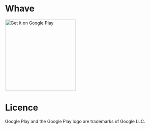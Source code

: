 # Whave
<a href='https://play.google.com/store/apps/details?id=com.ListopatGames.Whave&pcampaignid=MKT-Other-global-all-co-prtnr-py-PartBadge-Mar2515-1'>
<img width='230' alt='Get it on Google Play' src='https://play.google.com/intl/en_us/badges/images/generic/en_badge_web_generic.png'/>
</a>

# Licence
Google Play and the Google Play logo are trademarks of Google LLC.
